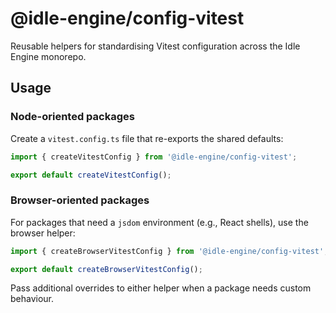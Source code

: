 # @idle-engine/config-vitest

Reusable helpers for standardising Vitest configuration across the Idle Engine monorepo.

## Usage

### Node-oriented packages

Create a `vitest.config.ts` file that re-exports the shared defaults:

```ts
import { createVitestConfig } from '@idle-engine/config-vitest';

export default createVitestConfig();
```

### Browser-oriented packages

For packages that need a `jsdom` environment (e.g., React shells), use the browser helper:

```ts
import { createBrowserVitestConfig } from '@idle-engine/config-vitest';

export default createBrowserVitestConfig();
```

Pass additional overrides to either helper when a package needs custom behaviour.
